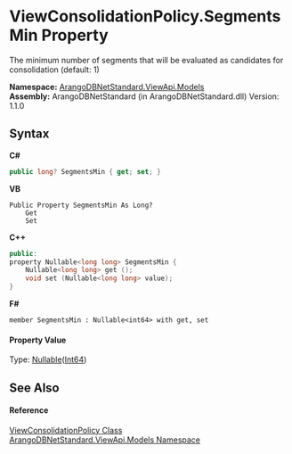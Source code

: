 # ViewConsolidationPolicy.SegmentsMin Property 
 

The minimum number of segments that will be evaluated as candidates for consolidation (default: 1)

**Namespace:**&nbsp;<a href="23bbeb16-c099-4f2c-4dad-2e67e1a19df4">ArangoDBNetStandard.ViewApi.Models</a><br />**Assembly:**&nbsp;ArangoDBNetStandard (in ArangoDBNetStandard.dll) Version: 1.1.0

## Syntax

**C#**<br />
``` C#
public long? SegmentsMin { get; set; }
```

**VB**<br />
``` VB
Public Property SegmentsMin As Long?
	Get
	Set
```

**C++**<br />
``` C++
public:
property Nullable<long long> SegmentsMin {
	Nullable<long long> get ();
	void set (Nullable<long long> value);
}
```

**F#**<br />
``` F#
member SegmentsMin : Nullable<int64> with get, set

```


#### Property Value
Type: <a href="https://docs.microsoft.com/dotnet/api/system.nullable-1" target="_blank" rel="noopener noreferrer">Nullable</a>(<a href="https://docs.microsoft.com/dotnet/api/system.int64" target="_blank" rel="noopener noreferrer">Int64</a>)

## See Also


#### Reference
<a href="a7f55422-d362-7371-9e47-d2786c89b753">ViewConsolidationPolicy Class</a><br /><a href="23bbeb16-c099-4f2c-4dad-2e67e1a19df4">ArangoDBNetStandard.ViewApi.Models Namespace</a><br />